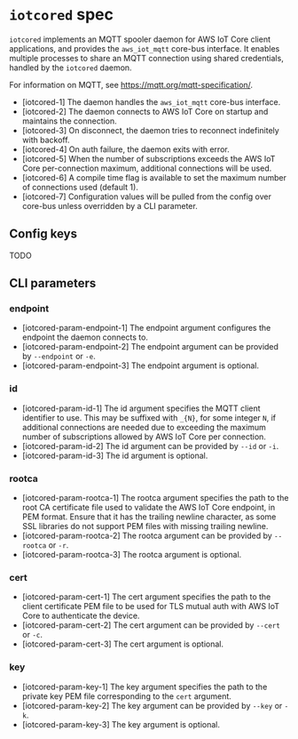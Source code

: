 # `iotcored` spec

`iotcored` implements an MQTT spooler daemon for AWS IoT Core client
applications, and provides the `aws_iot_mqtt` core-bus interface. It enables
multiple processes to share an MQTT connection using shared credentials, handled
by the `iotcored` daemon.

For information on MQTT, see <https://mqtt.org/mqtt-specification/>.

- [iotcored-1] The daemon handles the `aws_iot_mqtt` core-bus interface.
- [iotcored-2] The daemon connects to AWS IoT Core on startup and maintains the
  connection.
- [iotcored-3] On disconnect, the daemon tries to reconnect indefinitely with
  backoff.
- [iotcored-4] On auth failure, the daemon exits with error.
- [iotcored-5] When the number of subscriptions exceeds the AWS IoT Core
  per-connection maximum, additional connections will be used.
- [iotcored-6] A compile time flag is available to set the maximum number of
  connections used (default 1).
- [iotcored-7] Configuration values will be pulled from the config over core-bus
  unless overridden by a CLI parameter.

## Config keys

TODO

## CLI parameters

### endpoint

- [iotcored-param-endpoint-1] The endpoint argument configures the endpoint the
  daemon connects to.
- [iotcored-param-endpoint-2] The endpoint argument can be provided by
  `--endpoint` or `-e`.
- [iotcored-param-endpoint-3] The endpoint argument is optional.

### id

- [iotcored-param-id-1] The id argument specifies the MQTT client identifier to
  use. This may be suffixed with `_{N}`, for some integer `N`, if additional
  connections are needed due to exceeding the maximum number of subscriptions
  allowed by AWS IoT Core per connection.
- [iotcored-param-id-2] The id argument can be provided by `--id` or `-i`.
- [iotcored-param-id-3] The id argument is optional.

### rootca

- [iotcored-param-rootca-1] The rootca argument specifies the path to the root
  CA certificate file used to validate the AWS IoT Core endpoint, in PEM format.
  Ensure that it has the trailing newline character, as some SSL libraries do
  not support PEM files with missing trailing newline.
- [iotcored-param-rootca-2] The rootca argument can be provided by `--rootca` or
  `-r`.
- [iotcored-param-rootca-3] The rootca argument is optional.

### cert

- [iotcored-param-cert-1] The cert argument specifies the path to the client
  certificate PEM file to be used for TLS mutual auth with AWS IoT Core to
  authenticate the device.
- [iotcored-param-cert-2] The cert argument can be provided by `--cert` or `-c`.
- [iotcored-param-cert-3] The cert argument is optional.

### key

- [iotcored-param-key-1] The key argument specifies the path to the private key
  PEM file corresponding to the `cert` argument.
- [iotcored-param-key-2] The key argument can be provided by `--key` or `-k`.
- [iotcored-param-key-3] The key argument is optional.

